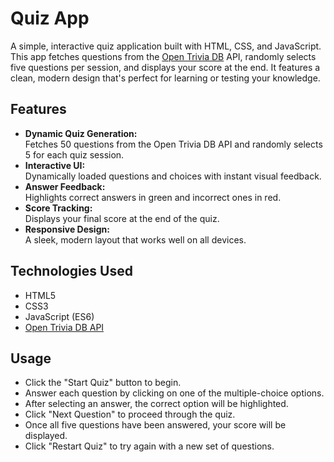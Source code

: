 # Quiz App

A simple, interactive quiz application built with HTML, CSS, and JavaScript. This app fetches questions from the [Open Trivia DB](https://opentdb.com) API, randomly selects five questions per session, and displays your score at the end. It features a clean, modern design that's perfect for learning or testing your knowledge.

## Features

- **Dynamic Quiz Generation:**  
  Fetches 50 questions from the Open Trivia DB API and randomly selects 5 for each quiz session.
- **Interactive UI:**  
  Dynamically loaded questions and choices with instant visual feedback.
- **Answer Feedback:**  
  Highlights correct answers in green and incorrect ones in red.
- **Score Tracking:**  
  Displays your final score at the end of the quiz.
- **Responsive Design:**  
  A sleek, modern layout that works well on all devices.

## Technologies Used

- HTML5
- CSS3
- JavaScript (ES6)
- [Open Trivia DB API](https://opentdb.com)

## Usage
- Click the "Start Quiz" button to begin.
- Answer each question by clicking on one of the multiple-choice options.
- After selecting an answer, the correct option will be highlighted.
- Click "Next Question" to proceed through the quiz.
- Once all five questions have been answered, your score will be displayed.
- Click "Restart Quiz" to try again with a new set of questions.
